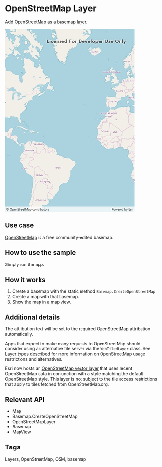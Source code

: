 # OpenStreetMap Layer

Add OpenStreetMap as a basemap layer.

![OpenStreetMap Layer App](OpenStreetMapLayer.jpg)

## Use case

[OpenStreetMap](https://www.openstreetmap.org) is a free community-edited basemap.

## How to use the sample

Simply run the app.

## How it works

1. Create a basemap with the static method `Basemap.CreateOpenStreetMap`
2. Create a map with that basemap.
3. Show the map in a map view.

## Additional details

The attribution text will be set to the required OpenStreetMap attribution automatically. 

Apps that expect to make many requests to OpenStreetMap should consider using an alternative tile server via the `WebTiledLayer` class. See [Layer types described](https://developers.arcgis.com/net/latest/wpf/guide/layer-types-described.htm#ESRI_SECTION1_B995CCAB20584F91890B3614CF16CF43) for more information on OpenStreetMap usage restrictions and alternatives.

Esri now hosts an [OpenStreetMap vector layer](http://www.arcgis.com/home/item.html?id=3e1a00aeae81496587988075fe529f71) that uses recent OpenStreetMap data in conjunction with a style matching the default OpenStreetMap style. This layer is not subject to the tile access restrictions that apply to tiles fetched from OpenStreetMap.org. 

## Relevant API

* Map
* Basemap.CreateOpenStreetMap
* OpenStreetMapLayer
* Basemap
* MapView

## Tags

Layers, OpenStreetMap, OSM, basemap